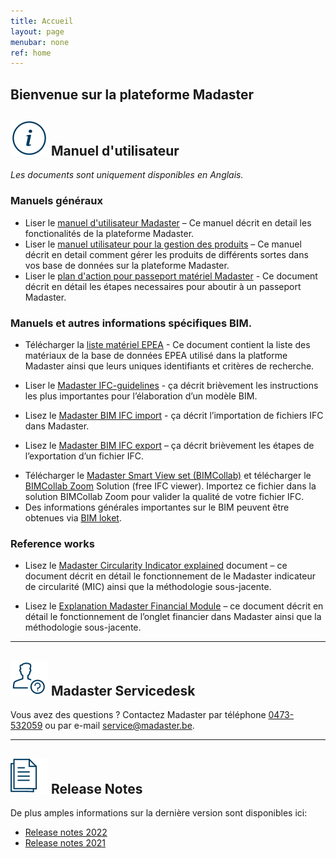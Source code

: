 ```yaml
---
title: Accueil
layout: page
menubar: none
ref: home
---
```


## Bienvenue sur la plateforme Madaster

## <img class="header-img" src="/assets/images/767.svg"> Manuel d'utilisateur

_Les documents sont uniquement disponibles en Anglais._



### Manuels généraux

 * Liser le <a href="/files/be/en/Madaster - User Manual.pdf" target="_blank">manuel d'utilisateur Madaster</a> – Ce manuel décrit en detail les fonctionalités de la plateforme Madaster.
 * Liser le <a href="/files/be/en/Madaster - Manual Add Products.pdf" target="_blank">manuel utilisateur pour la gestion des produits</a> – Ce manuel décrit en detail comment gérer les produits de différents sortes dans vos base de données sur la plateforme Madaster.
 * Liser le  <a href="/files/be/en/Madaster - Action Plan.pdf" target="_blank">plan d'action pour passeport matériel Madaster</a> - Ce document décrit en détail les étapes necessaires pour aboutir à un passeport Madaster.

### Manuels et autres informations spécifiques BIM.

  * Télécharger la <a href="/files/be/en/EPEA Generic material list" target="_blank">liste matériel EPEA</a> - Ce document contient la liste des matériaux de la base de données EPEA utilisé dans la platforme Madaster ainsi que leurs uniques identifiants et critères de recherche.

 * Liser le <a href="/files/be/en/Madaster BIM - IFC guidelines.pdf" target="_blank">Madaster IFC-guidelines</a> - ça décrit brièvement les instructions les plus importantes pour l’élaboration d’un modèle BIM.
 * Lisez le <a href="/files/en/Madaster BIM - IFC import process.pdf" target="_blank">Madaster BIM IFC import</a> - ça décrit l’importation de fichiers IFC dans Madaster.
 * Lisez le <a href="/files/be/en/Madaster BIM - IFC export.pdf" target="_blank">Madaster BIM IFC export</a> – ça décrit brièvement les étapes de l’exportation d’un fichier IFC.
 <!---* Download the <a href="/files/Archicad_ExportTemplate.tpl" target="_blank"> Madaster IFC export template for Archicad</a> - this includes the most optimal export settings for a IFC file to the Madaster platform.--->
 * Télécharger le <a href="http://www.bimcollab.com/fr/Support/Support/Downloads/BIMcollab-ZOOM" target="_blank">Madaster Smart View set (BIMCollab)</a>  et télécharger le <a href="http://www.bimcollab.com/fr/Support/Support/Downloads/BIMcollab-ZOOM" target="_blank">BIMCollab Zoom</a> Solution (free IFC viewer). Importez ce fichier dans la solution BIMCollab Zoom pour valider la qualité de votre fichier IFC.
 * Des informations générales importantes sur le BIM peuvent être obtenues via <a href="https://www.bimloket.nl//documents/BIM_basis_ILS_v1_0_FRA.pdf" target="_blank">BIM loket</a>.



### Reference works

 * Lisez le <a href="/files/be/en/Madaster - Circularity Indicator explained.pdf" target="_blank">Madaster Circularity Indicator explained</a> document – ce document décrit en détail le fonctionnement de le Madaster indicateur de circularité (MIC) ainsi que la méthodologie sous-jacente.
 
* Lisez le <a href="/files/be/en/Madaster - Financial.pdf" target="_blank">Explanation Madaster Financial Module</a> – ce document décrit en détail le fonctionnement de l’onglet financier dans Madaster ainsi que la méthodologie sous-jacente.

---

## <img class="header-img" src="/assets/images/771.svg"> Madaster Servicedesk
Vous avez des questions ? Contactez Madaster par téléphone [0473-532059](tel:0473532059) ou par e-mail <service@madaster.be>.

---

## <img class="header-img" src="/assets/images/770.svg"> Release Notes

De plus amples informations sur la dernière version sont disponibles ici:

* <a href="/files/be/en/Madaster Release notes 2022.pdf" target="_blank">Release notes 2022</a>
* <a href="/files/be/en/Madaster Release notes 2021.pdf" target="_blank">Release notes 2021</a>
